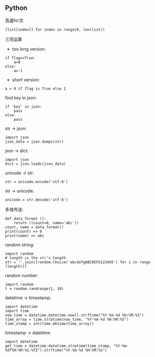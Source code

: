 ## Python

高速for文
```
[list[index]] for index in range(0, len(list))
```

三项运算
* too long version:
```
if flag==True:
    a=0
else:
    a=-1
```

* short version:
```
a = 0 if flag is True else 1
```

find key in json:
```
if 'key' in json:
    pass
else:
    pass
```

str -> json:
```
import json
json_data = json.dumps(str)
```

json -> dict:
```
import json
dict = json.loads(json_data)
```

unicode -> str:
```
str = unicode.encode('utf-8')
```

str -> unicode:
```
unicode = str.decode('utf-8')
```

多值传送:
```
def data_format ():
    return ((count=0, name='abc'))
count, name = data_format()
print(count) => 0
print(name) => abc
```

random string:
```
import random
# length is the str's length
str = ''.join([random.choice('abcdefgABCDEFG123456') for i in range (length)])
```

random number:
```
import random
t = random.randrange(1, 10)
```

datetime -> timestamp:
```
import datetime
import time
now_time = datetime.datetime.now().strftime("%Y-%m-%d %H:%M:%S")
time_array = time.strptime(now_time, "%Y-%m-%d %H:%M:%S")
time_stamp = int(time.mktime(time_array))
```

timestamp -> datetime:
```
import datetime
get_time = datetime.datetime.strptime(time_stamp, "%Y-%m-%dT%H:%M:%S.%fZ").strftime("%Y-%m-%d %H:%M:%S")
```
